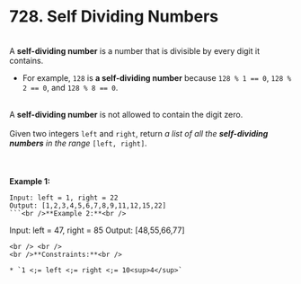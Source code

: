# 728. Self Dividing Numbers

<br />A **self-dividing number** is a number that is divisible by every digit it contains.<br />

* For example, `128` is **a self-dividing number** because `128 % 1 == 0`, `128 % 2 == 0`, and `128 % 8 == 0`.


<br />A **self-dividing number** is not allowed to contain the digit zero.<br />
<br />Given two integers `left` and `right`, return <em>a list of all the **self-dividing numbers** in the range</em> `[left, right]`.<br />
<br /> <br />
<br />**Example 1:**<br />
```
Input: left = 1, right = 22
Output: [1,2,3,4,5,6,7,8,9,11,12,15,22]
```<br />**Example 2:**<br />
```
Input: left = 47, right = 85
Output: [48,55,66,77]
```
<br /> <br />
<br />**Constraints:**<br />

* `1 <;= left <;= right <;= 10<sup>4</sup>`